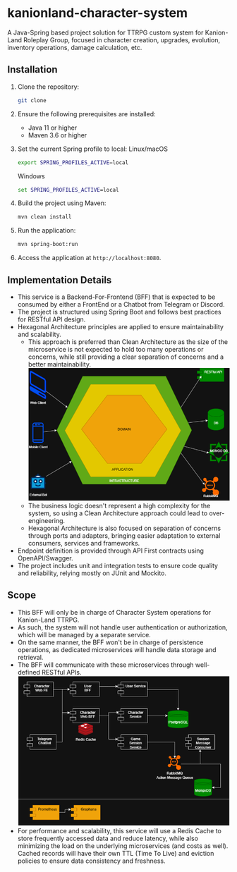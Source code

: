# kanionland-character-system
A Java-Spring based project solution for TTRPG custom system for Kanion-Land Roleplay Group, focused in character creation, upgrades, evolution, inventory operations, damage calculation, etc.


## Installation

1. Clone the repository:
   ```bash
   git clone
   
2. Ensure the following prerequisites are installed:
   - Java 11 or higher
   - Maven 3.6 or higher

3. Set the current Spring profile to local:
    Linux/macOS
   ```bash 
   export SPRING_PROFILES_ACTIVE=local
   ```
    Windows
   ```cmd
   set SPRING_PROFILES_ACTIVE=local
   ```

4. Build the project using Maven:
   ```bash
   mvn clean install
   ```
5. Run the application:
   ```bash
   mvn spring-boot:run
   ```
6. Access the application at `http://localhost:8080`.

## Implementation Details
- This service is a Backend-For-Frontend (BFF) that is expected to be consumed by either a FrontEnd or a Chatbot from Telegram or Discord.
- The project is structured using Spring Boot and follows best practices for RESTful API design.
- Hexagonal Architecture principles are applied to ensure maintainability and scalability.
  - This approach is preferred than Clean Architecture as the size of the microservice is not expected to hold too many operations or concerns, while still providing a clear separation of concerns and a better maintainability. ![HexArq.png](resources/HexArq.png)
  - The business logic doesn't represent a high complexity for the system, so using a Clean Architecture approach could lead to over-engineering.
  - Hexagonal Architecture is also focused on separation of concerns through ports and adapters, bringing easier adaptation to external consumers, services and frameworks.
- Endpoint definition is provided through API First contracts using OpenAPI/Swagger.
- The project includes unit and integration tests to ensure code quality and reliability, relying mostly on JUnit and Mockito.

## Scope
- This BFF will only be in charge of Character System operations for Kanion-Land TTRPG.
- As such, the system will not handle user authentication or authorization, which will be managed by a separate service.
- On the same manner, the BFF won't be in charge of persistence operations, as dedicated microservices will handle data storage and retrieval. 
- The BFF will communicate with these microservices through well-defined RESTful APIs.
![kanionland-system-design.png](resources/kanionland-system-design.png)
- For performance and scalability, this service will use a Redis Cache to store frequently accessed data and reduce latency, while also minimizing the load on the underlying microservices (and costs as well). Cached records will have their own TTL (Time To Live) and eviction policies to ensure data consistency and freshness.